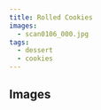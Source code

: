 ```yaml
---
title: Rolled Cookies
images:
  - scan0106_000.jpg
tags:
  - dessert
  - cookies
---
```


## Images
